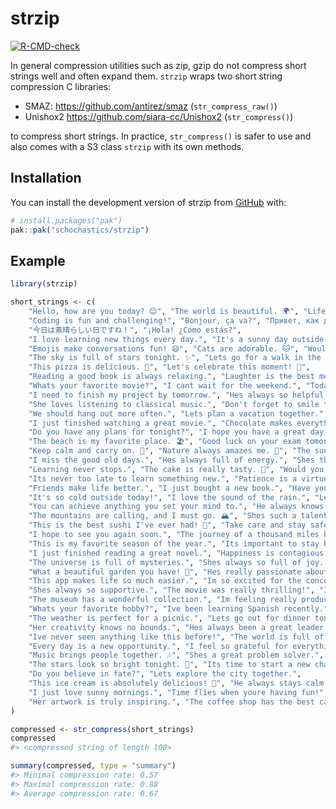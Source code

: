 
<!-- README.md is generated from README.Rmd. Please edit that file -->

# strzip

<!-- badges: start -->

[![R-CMD-check](https://github.com/schochastics/strzip/actions/workflows/R-CMD-check.yaml/badge.svg)](https://github.com/schochastics/strzip/actions/workflows/R-CMD-check.yaml)
<!-- badges: end -->

In general compression utilities such as zip, gzip do not compress short
strings well and often expand them. `strzip` wraps two short string
compression C libraries:

- SMAZ: <https://github.com/antirez/smaz> (`str_compress_raw()`)
- Unishox2 <https://github.com/siara-cc/Unishox2> (`str_compress()`)

to compress short strings. In practice, `str_compress()` is safer to use
and also comes with a S3 class `strzip` with its own methods.

## Installation

You can install the development version of strzip from
[GitHub](https://github.com/) with:

``` r
# install.packages("pak")
pak::pak("schochastics/strzip")
```

## Example

``` r
library(strzip)

short_strings <- c(
    "Hello, how are you today? 😊", "The world is beautiful. 🌍", "Life is full of surprises.",
    "Coding is fun and challenging!", "Bonjour, ça va?", "Привет, как дела?", "Ciao, come stai?",
    "今日は素晴らしい日ですね！", "¡Hola! ¿Cómo estás?",
    "I love learning new things every day.", "It's a sunny day outside. ☀️",
    "Emojis make conversations fun! 😄", "Cats are adorable. 🐱", "Would you like some coffee? ☕",
    "The sky is full of stars tonight. ✨", "Lets go for a walk in the park.", "Do you enjoy traveling? ✈️",
    "This pizza is delicious. 🍕", "Let's celebrate this moment! 🎉",
    "Reading a good book is always relaxing.", "Laughter is the best medicine. 😂",
    "Whats your favorite movie?", "I cant wait for the weekend.", "Today is going to be a good day!",
    "I need to finish my project by tomorrow.", "Hes always so helpful and kind.",
    "She loves listening to classical music.", "Don't forget to smile today! 😊", "Do you enjoy working out?",
    "We should hang out more often.", "Lets plan a vacation together.",
    "I just finished watching a great movie.", "Chocolate makes everything better. 🍫",
    "Do you have any plans for tonight?", "I hope you have a great day!",
    "The beach is my favorite place. 🏖️", "Good luck on your exam tomorrow!",
    "Keep calm and carry on. 💪", "Nature always amazes me. 🌲", "The sunset was breathtaking. 🌅",
    "I miss the good old days.", "Hes always full of energy.", "Shes the smartest person I know.",
    "Learning never stops.", "The cake is really tasty. 🎂", "Would you like to join us for dinner?",
    "Its never too late to learn something new.", "Patience is a virtue.", "Family is everything.",
    "Friends make life better.", "I just bought a new book.", "Have you seen this new show?",
    "It's so cold outside today!", "I love the sound of the rain.", "Lets meet at the café later.",
    "You can achieve anything you set your mind to.", "He always knows how to make people laugh.",
    "The mountains are calling, and I must go. 🏔️", "Shes such a talented artist.",
    "This is the best sushi I've ever had! 🍣", "Take care and stay safe.",
    "I hope to see you again soon.", "The journey of a thousand miles begins with a single step.",
    "This is my favorite season of the year.", "Its important to stay hydrated. 💧",
    "I just finished reading a great novel.", "Happiness is contagious.",
    "The universe is full of mysteries.", "Shes always so full of joy. 🌟",
    "What a beautiful garden you have! 🌻", "Hes really passionate about his work.",
    "This app makes life so much easier.", "Im so excited for the concert! 🎵",
    "Shes always so supportive.", "The movie was really thrilling!", "I love trying new recipes.",
    "The museum has a wonderful collection.", "Im feeling really productive today.",
    "Whats your favorite hobby?", "Ive been learning Spanish recently.",
    "The weather is perfect for a picnic.", "Lets go out for dinner tonight.",
    "Her creativity knows no bounds.", "Hes always been a great leader.",
    "Ive never seen anything like this before!", "The world is full of possibilities.",
    "Every day is a new opportunity.", "I feel so grateful for everything.",
    "Music brings people together. 🎶", "Shes a great problem solver.",
    "The stars look so bright tonight. 🌠", "Its time to start a new chapter.",
    "Do you believe in fate?", "Lets explore the city together.",
    "This ice cream is absolutely delicious! 🍦", "He always stays calm under pressure.",
    "I just love sunny mornings.", "Time flies when youre having fun!",
    "Her artwork is truly inspiring.", "The coffee shop has the best cappuccino. ☕"
)

compressed <- str_compress(short_strings)
compressed
#> <compressed string of length 100>

summary(compressed, type = "summary")
#> Minimal compression rate: 0.57 
#> Maximal compression rate: 0.88 
#> Average compression rate: 0.67
```
